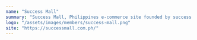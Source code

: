 ```yaml
---
name: "Success Mall"
summary: "Success Mall, Philippines e-commerce site founded by success coach John Calub"
logo: "/assets/images/members/success-mall.png"
site: "https://successmall.com.ph/"
---
```

